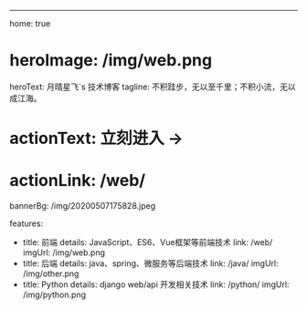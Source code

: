 ---
home: true
# heroImage: /img/web.png
heroText: 月晴星飞`s 技术博客
tagline: 不积跬步，无以至千里；不积小流，无以成江海。
# actionText: 立刻进入 →
# actionLink: /web/
bannerBg: /img/20200507175828.jpeg

features:
  - title: 前端
    details: JavaScript、ES6、Vue框架等前端技术
    link: /web/
    imgUrl: /img/web.png
  - title: 后端
    details: java、spring、微服务等后端技术
    link: /java/
    imgUrl: /img/other.png
  - title: Python
    details: django web/api 开发相关技术
    link: /python/
    imgUrl: /img/python.png

